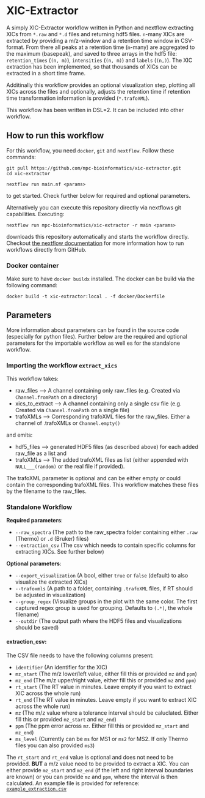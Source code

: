# XIC-Extractor

A simply XIC-Extractor workflow written in Python and nextflow extracting XICs from `*.raw` and `*.d` files and returning hdf5 files. `n`-many XICs are extracted by providing a m/z-window and a retention time window in CSV-format. From there all peaks at a retention time (`m`-many) are aggregated to the maximum (basepeak), and saved to three arrays in the hdf5 file: `retention_times` (`(n, m)`),  `intensities` (`(n, m)`) and `labels` (`(n,)`). The XIC extraction has been implemented, so that thousands of XICs can be extracted in a short time frame.

Additinally this workflow provides an optional visualization step, plotting all XICs across the files and optionally, adjusts the retention time if retention time transformation information is provided (`*.trafoXML`).

This workflow has been written in DSL=2. It can be included into other workflow.

## How to run this workflow

For this workflow, you need `docker`, `git` and `nextflow`.  Follow these commands: 

```shell
git pull https://github.com/mpc-bioinformatics/xic-extractor.git
cd xic-extractor

nextflow run main.nf <params>
```

to get started. Check further below for required and optional parameters.

Alternatively you can execute this repository directly via nextflows git capabilities. Executing:

```shell
nextflow run mpc-bioinformatics/xic-extractor -r main <params>
```

downloads this repository automatically and starts the workflow directly. Checkout [the nextflow documentation](https://www.nextflow.io/docs/latest/sharing.html) for more information how to run workflows directly from GitHub.

### Docker container 

Make sure to have `docker buildx` installed. The docker can be build via the following command:

```shell
docker build -t xic-extractor:local . -f docker/Dockerfile
```

## Parameters

More information about parameters can be found in the source code (especially for python files). Further below are the required and optional parameters for the importable workflow as well es for the standalone workflow.

### Importing the workflow `extract_xics`

This workflow takes: 

* raw_files --> A channel containing only raw_files (e.g. Created via `Channel.fromPath` on a directory)
* xics_to_extract --> A channel containing only a single csv file (e.g. Created via `Channel.fromPath` on a single file)
* trafoXMLs --> Corresponding trafoXML files for the raw_files. Either a channel of .trafoXMLs or `Channel.empty()`

and emits:
* hdf5_files --> generated HDF5 files (as described above) for each added raw_file as a list and
* trafoXMLs --> The added trafoXML files as list (either appended with `NULL___(random)` or the real file if provided).

The trafoXML parameter is optional and can be either empty or could contain the corresponding trafoXML files. This workflow matches these files by the filename to the raw_files.

### Standalone Workflow

**Required parameters**:

* `--raw_spectra` (The path to the raw_spectra folder containing either `.raw` (Thermo) or `.d` (Bruker) files)
* `--extraction_csv` (The csv which needs to contain specific columns for extracting XICs. See further below)

**Optional parameters**:

* `--export_visualization` (A bool, either `true` or `false` (default) to also visualize the extracted XICs)
* `--trafoxmls` (A path to a folder, containing `.trafoXML` files, if RT should be adjusted in visualization)
* `--group_regex` (Visualize groups in the plot with the same color. The first captured regex group is used for grouping. Defaults to `(.*)`, the whole filename)
* `--outdir` (The output path where the HDF5 files and visualizations should be saved)

#### extraction_csv:

The CSV file needs to have the following columns present:

* `identifier` (An identifier for the XIC)
* `mz_start` (The m/z lower/left value, either fill this or provided `mz` and `ppm`)
* `mz_end` (The m/z upper/right value, either fill this or provided `mz` and `ppm`)
* `rt_start` (The RT value in minutes. Leave empty if you want to extract XIC across the whole run)
* `rt_end` (The RT value in minutes. Leave empty if you want to extract XIC across the whole run)
* `mz` (The m/z value where a tolerance interval should be caluclated. Either fill this or provided `mz_start` and `mz_end`)
* `ppm` (The ppm error across `mz`. Either fill this or provided `mz_start` and `mz_end`)
* `ms_level` (Currently can be `ms` for MS1 or `ms2` for MS2. If only Thermo files you can also provided `ms3`)


The `rt_start` and `rt_end` value is optional and does not need to be provided. **BUT** a m/z value need to be provided to extract a XIC. You can either provide `mz_start` and `mz_end` (if the left and right interval boundaries are known) or you can provide `mz` and `ppm`, where the interval is then calculated. An example file is provided for reference:  [`example_extraction.csv`](https://github.com/mpc-bioinformatics/xic-extractor/blob/main/example_extraction.csv)
